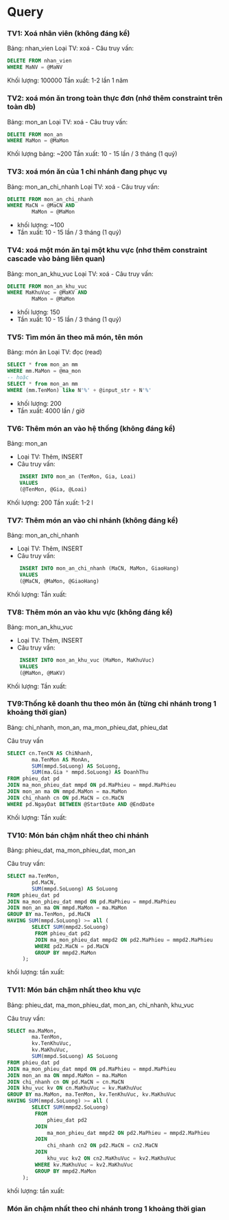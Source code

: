 # Query


### TV1: Xoá nhân viên (không đáng kể)
Bảng: nhan_vien
Loại TV: xoá 
    - Câu truy vấn: 
``` sql
DELETE FROM nhan_vien 
WHERE MaNV = @MaNV
```
Khối lượng: 100000
Tần xuất: 1-2 lần 1 năm 

### TV2: xoá món ăn trong toàn thực đơn (nhớ thêm constraint trên toàn db)
Bảng: mon_an
Loại TV: xoá 
    - Câu truy vấn: 
```sql
DELETE FROM mon_an 
WHERE MaMon = @MaMon
```

Khối lượng bảng: ~200
Tần xuất: 10 - 15 lần / 3 tháng (1 quý)

### TV3: xoá món ăn của 1 chi nhánh đang phục vụ 
Bảng: mon_an_chi_nhanh
Loại TV: xoá 
    - Câu truy vấn: 
```sql
DELETE FROM mon_an_chi_nhanh 
WHERE MaCN = @MaCN AND
        MaMon = @MaMon
```

- khối lượng: ~100 
- Tần xuất: 10 - 15 lần / 3 tháng (1 quý)

### TV4: xoá một món ăn tại một khu vực (nhơ thêm constraint cascade vào bảng liên quan)
Bảng: mon_an_khu_vuc
Loại TV: xoá 
    - Câu truy vấn: 
``` sql
DELETE FROM mon_an_khu_vuc 
WHERE MaKhuVuc = @MaKV AND
        MaMon = @MaMon
```
- khối lượng: 150
- Tần xuất: 10 - 15 lần / 3 tháng (1 quý)

### TV5: Tìm món ăn theo mã món, tên món 
Bảng: món ăn
Loại TV: đọc (read) 
```sql
SELECT * from mon_an mm
WHERE mm.MaMon = @ma_mon
-- hoặc
SELECT * from mon_an mm 
WHERE (mm.TenMon) like N'%' + @input_str + N'%'
```
- khối lượng: 200
- Tần xuất: 4000 lần / giờ

### TV6: Thêm món an vào hệ thống (không đáng kể)
Bảng: mon_an
- Loại TV: Thêm, INSERT
- Câu truy vấn: 
```sql
    INSERT INTO mon_an (TenMon, Gia, Loai)
    VALUES
    (@TenMon, @Gia, @Loai)
```
Khối lượng: 200
Tần xuất: 1-2 l

### TV7: Thêm món an vào chi nhánh (không đáng kể)
Bảng: mon_an_chi_nhanh
- Loại TV: Thêm, INSERT
- Câu truy vấn: 
```sql
    INSERT INTO mon_an_chi_nhanh (MaCN, MaMon, GiaoHang)
    VALUES
    (@MaCN, @MaMon, @GiaoHang)
```
Khối lượng: 
Tần xuất: 

### TV8: Thêm món an vào khu vực (không đáng kể)
Bảng: mon_an_khu_vuc
- Loại TV: Thêm, INSERT
- Câu truy vấn: 
```sql
    INSERT INTO mon_an_khu_vuc (MaMon, MaKhuVuc)
    VALUES
    (@MaMon, @MaKV)
```

Khối lượng: 
Tần xuất: 

### TV9:Thống kê doanh thu theo món ăn (từng chi nhánh trong 1 khoảng thời gian) 

Bảng: chi_nhanh, mon_an, ma_mon_phieu_dat, phieu_dat

Câu truy vấn 
```sql
SELECT cn.TenCN AS ChiNhanh,
        ma.TenMon AS MonAn,
        SUM(mmpd.SoLuong) AS SoLuong,
        SUM(ma.Gia * mmpd.SoLuong) AS DoanhThu
FROM phieu_dat pd
JOIN ma_mon_phieu_dat mmpd ON pd.MaPhieu = mmpd.MaPhieu
JOIN mon_an ma ON mmpd.MaMon = ma.MaMon
JOIN chi_nhanh cn ON pd.MaCN = cn.MaCN
WHERE pd.NgayDat BETWEEN @StartDate AND @EndDate
```
Khối lượng: 
Tần xuất: 
### TV10: Món bán chậm nhất theo chi nhánh

Bảng: phieu_dat, ma_mon_phieu_dat, mon_an

Câu truy vấn: 
```sql
SELECT ma.TenMon,
        pd.MaCN,
        SUM(mmpd.SoLuong) AS SoLuong
FROM phieu_dat pd
JOIN ma_mon_phieu_dat mmpd ON pd.MaPhieu = mmpd.MaPhieu
JOIN mon_an ma ON mmpd.MaMon = ma.MaMon
GROUP BY ma.TenMon, pd.MaCN
HAVING SUM(mmpd.SoLuong) >= all (
		SELECT SUM(mmpd2.SoLuong)
		 FROM phieu_dat pd2
		 JOIN ma_mon_phieu_dat mmpd2 ON pd2.MaPhieu = mmpd2.MaPhieu
		 WHERE pd2.MaCN = pd.MaCN
		 GROUP BY mmpd2.MaMon
	 );
```
khối lượng: 
tần xuất: 

### TV11: Món bán chậm nhất theo khu vực
Bảng: phieu_dat, ma_mon_phieu_dat, mon_an, chi_nhanh, khu_vuc

Câu truy vấn: 
```sql
SELECT ma.MaMon,
        ma.TenMon,
        kv.TenKhuVuc,
        kv.MaKhuVuc,
        SUM(mmpd.SoLuong) AS SoLuong
FROM phieu_dat pd
JOIN ma_mon_phieu_dat mmpd ON pd.MaPhieu = mmpd.MaPhieu
JOIN mon_an ma ON mmpd.MaMon = ma.MaMon
JOIN chi_nhanh cn ON pd.MaCN = cn.MaCN
JOIN khu_vuc kv ON cn.MaKhuVuc = kv.MaKhuVuc
GROUP BY ma.MaMon, ma.TenMon, kv.TenKhuVuc, kv.MaKhuVuc
HAVING SUM(mmpd.SoLuong) >= all (
		SELECT SUM(mmpd2.SoLuong)
		 FROM 
             phieu_dat pd2
         JOIN 
             ma_mon_phieu_dat mmpd2 ON pd2.MaPhieu = mmpd2.MaPhieu
         JOIN 
             chi_nhanh cn2 ON pd2.MaCN = cn2.MaCN
         JOIN 
             khu_vuc kv2 ON cn2.MaKhuVuc = kv2.MaKhuVuc
		 WHERE kv.MaKhuVuc = kv2.MaKhuVuc
		 GROUP BY mmpd2.MaMon
	 );

```

khối lượng: 
tần xuất: 

### Món ăn chậm nhất theo chi nhánh trong 1 khoảng thời gian 
